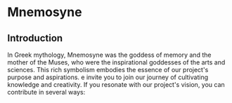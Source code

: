 # Mnemosyne

## Introduction

In Greek mythology, Mnemosyne was the goddess of memory and the mother of the Muses, who were the inspirational goddesses of the arts and sciences. This rich symbolism embodies the essence of our project's purpose and aspirations.
e invite you to join our journey of cultivating knowledge and creativity. If you resonate with our project's vision, you can contribute in several ways:
